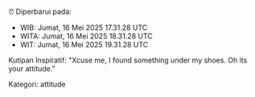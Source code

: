 ⏰ Diperbarui pada:
- WIB: Jumat, 16 Mei 2025 17.31.28 UTC
- WITA: Jumat, 16 Mei 2025 18.31.28 UTC
- WIT: Jumat, 16 Mei 2025 19.31.28 UTC

Kutipan Inspiratif:
"Xcuse me, I found something under my shoes. Oh its your attitude."


Kategori: attitude

